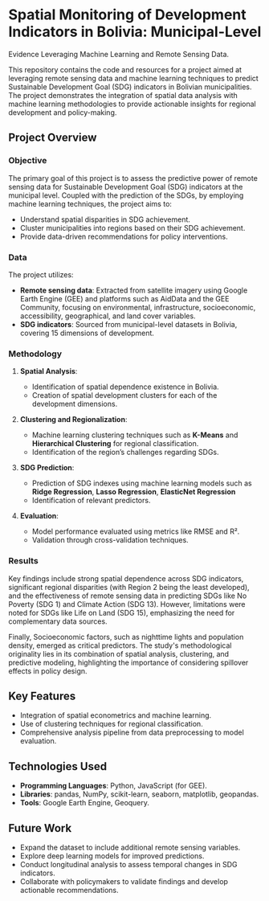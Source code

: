 # Spatial Monitoring of Development Indicators in Bolivia: Municipal-Level
Evidence Leveraging Machine Learning and Remote Sensing Data.

This repository contains the code and resources for a project aimed at leveraging remote sensing data and machine learning techniques to predict Sustainable Development Goal (SDG) indicators in Bolivian municipalities. The project demonstrates the integration of spatial data analysis with machine learning methodologies to provide actionable insights for regional development and policy-making.

## Project Overview

### Objective
The primary goal of this project is to assess the predictive power of remote sensing data for Sustainable Development Goal (SDG) indicators at the municipal level. Coupled with the prediction of the SDGs, by employing machine learning techniques, the project aims to:
- Understand spatial disparities in SDG achievement.
- Cluster municipalities into regions based on their SDG achievement.
- Provide data-driven recommendations for policy interventions.

### Data
The project utilizes:
- **Remote sensing data**: Extracted from satellite imagery using Google Earth Engine (GEE) and platforms such as AidData and the GEE Community, focusing on environmental, infrastructure, socioeconomic, accessibility, geographical, and land cover variables.
- **SDG indicators**: Sourced from municipal-level datasets in Bolivia, covering 15 dimensions of development. 

### Methodology
1. **Spatial Analysis**:
   - Identification of spatial dependence existence in Bolivia. 
   - Creation of spatial development clusters for each of the development dimensions. 

2. **Clustering and Regionalization**:
   - Machine learning clustering techniques such as **K-Means** and **Hierarchical Clustering** for regional classification.
   - Identification of the region’s challenges regarding SDGs. 
	
3. **SDG Prediction**:
   - Prediction of SDG indexes using machine learning models such as **Ridge Regression**, **Lasso Regression**, **ElasticNet Regression**
   - Identification of relevant predictors. 

4. **Evaluation**:
   - Model performance evaluated using metrics like RMSE and R².
   - Validation through cross-validation techniques.

### Results
Key findings include strong spatial dependence across SDG indicators, significant regional disparities (with Region 2 being the least developed), and the effectiveness of remote sensing data in predicting SDGs like No Poverty (SDG 1) and Climate Action (SDG 13). 
However, limitations were noted for SDGs like Life on Land (SDG 15), emphasizing the need for complementary data sources. 

Finally, Socioeconomic factors, such as nighttime lights and population density, emerged as critical predictors. The study's methodological originality lies in its combination of spatial analysis, clustering, and predictive modeling, highlighting the importance of considering spillover effects in policy design.

## Key Features
- Integration of spatial econometrics and machine learning.
- Use of clustering techniques for regional classification.
- Comprehensive analysis pipeline from data preprocessing to model evaluation.

## Technologies Used
- **Programming Languages**: Python, JavaScript (for GEE).
- **Libraries**: pandas, NumPy, scikit-learn, seaborn, matplotlib, geopandas.
- **Tools**: Google Earth Engine, Geoquery.

## Future Work
- Expand the dataset to include additional remote sensing variables.
- Explore deep learning models for improved predictions.
- Conduct longitudinal analysis to assess temporal changes in SDG indicators.
- Collaborate with policymakers to validate findings and develop actionable recommendations.
